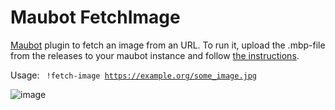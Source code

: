 # Maubot FetchImage

[Maubot](https://github.com/maubot/maubot) plugin to fetch an image from an URL. To run it, upload the .mbp-file from the releases to your maubot instance and follow [the instructions](https://docs.mau.fi/maubot/usage/basic.html).

Usage:
<code>
!fetch-image https://example.org/some_image.jpg
</code>

![image](https://user-images.githubusercontent.com/9417378/190361203-c35e784a-e986-416f-b468-f9f7c07db845.png)
